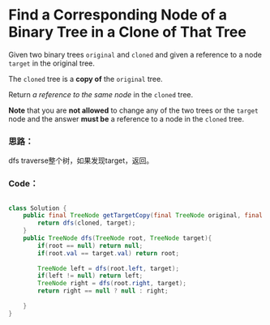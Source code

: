 # Find a Corresponding Node of a Binary Tree in a Clone of That Tree

Given two binary trees `original` and `cloned` and given a reference to a node `target` in the original tree.

The `cloned` tree is a **copy of** the `original` tree.

Return _a reference to the same node_ in the `cloned` tree.

**Note** that you are **not allowed** to change any of the two trees or the `target` node and the answer **must be** a reference to a node in the `cloned` tree.

### 思路：

dfs traverse整个树，如果发现target，返回。

### Code：

```java

class Solution {
    public final TreeNode getTargetCopy(final TreeNode original, final TreeNode cloned, final TreeNode target) {
        return dfs(cloned, target);
    }
    public TreeNode dfs(TreeNode root, TreeNode target){
        if(root == null) return null;
        if(root.val == target.val) return root;
        
        TreeNode left = dfs(root.left, target);
        if(left != null) return left;
        TreeNode right = dfs(root.right, target);
        return right == null ? null : right;
        
    }
}
```

